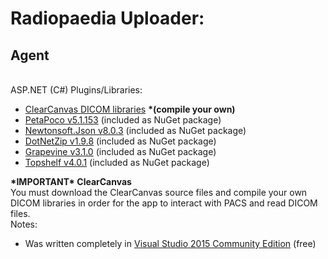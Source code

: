 <h1>Radiopaedia Uploader: </h1> <h2>Agent</h2>
<br />
ASP.NET (C#) Plugins/Libraries:
<ul>
    <li><a href="https://github.com/ClearCanvas">ClearCanvas DICOM libraries</a> <b>*(compile your own)</b></li>
    <li><a href="http://www.toptensoftware.com/petapoco/">PetaPoco v5.1.153</a> (included as NuGet package)</li>
    <li><a href="http://www.newtonsoft.com/json">Newtonsoft.Json v8.0.3</a> (included as NuGet package)</li>
    <li><a href="https://github.com/haf/DotNetZip.Semverd">DotNetZip v1.9.8</a> (included as NuGet package)</li>
    <li><a href="https://github.com/sukona/Grapevine">Grapevine v3.1.0</a> (included as NuGet package)</li>
    <li><a href="https://github.com/Topshelf/Topshelf">Topshelf v4.0.1</a> (included as NuGet package)</li>    
</ul>
<b>*IMPORTANT* ClearCanvas</b>
<br />
You must download the ClearCanvas source files and compile your own DICOM libraries in order for the app to interact with PACS and read DICOM files.
<br />    
Notes:    
<ul>
    <li>
        Was written completely in <a href="https://www.visualstudio.com/vs/community/">Visual Studio 2015 Community Edition</a> (free)
    </li>    
</ul>    
  
